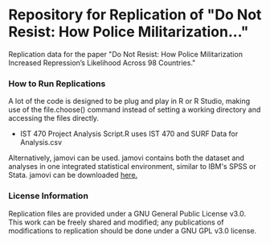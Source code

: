 # Repository for Replication of "Do Not Resist: How Police Militarization..."
Replication data for the paper "Do Not Resist: How Police Militarization Increased Repression’s Likelihood Across 98 Countries."

### How to Run Replications
A lot of the code is designed to be plug and play in R or R Studio, making use of the file.choose() command instead of setting a working directory and accessing the files directly.
- IST 470 Project Analysis Script.R uses IST 470 and SURF Data for Analysis.csv

Alternatively, jamovi can be used. jamovi contains both the dataset and analyses in one integrated statistical environment, similar to IBM's SPSS or Stata. jamovi can be downloaded <a href="https://www.jamovi.org">here.</a>
### License Information
Replication files are provided under a GNU General Public License v3.0. This work can be freely shared and modified; any publications of modifications to replication should be done under a GNU GPL v3.0 license.

